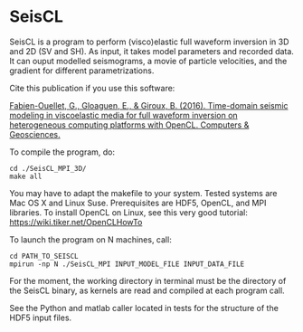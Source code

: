# SeisCL

SeisCL is a program to perform (visco)elastic full waveform inversion in 3D and 2D (SV and SH).
As input, it takes model parameters and recorded data.
It can ouput modelled seismograms, a movie of particle velocities, and the gradient for different parametrizations.


Cite this publication if you use this software:

[Fabien-Ouellet, G., Gloaguen, E., & Giroux, B. (2016). Time-domain seismic modeling in viscoelastic media for full waveform inversion on heterogeneous computing platforms with OpenCL. Computers & Geosciences.](http://dx.doi.org/10.1016/j.cageo.2016.12.004)


To compile the program, do:
```
cd ./SeisCL_MPI_3D/
make all
```
You may have to adapt the makefile to your system.
Tested systems are Mac OS X and Linux Suse.
Prerequisites are HDF5, OpenCL, and MPI libraries.
To install OpenCL on Linux, see this very good tutorial:
https://wiki.tiker.net/OpenCLHowTo


To launch the program on N machines, call:
```
cd PATH_TO_SEISCL
mpirun -np N ./SeisCL_MPI INPUT_MODEL_FILE INPUT_DATA_FILE
```

For the moment, the working directory in terminal must be the directory of the SeisCL binary, as kernels are read and compiled at each program call.

See the Python and matlab caller located in tests for the structure of the HDF5 input files.